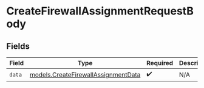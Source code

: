 # CreateFirewallAssignmentRequestBody


## Fields

| Field                                                                            | Type                                                                             | Required                                                                         | Description                                                                      |
| -------------------------------------------------------------------------------- | -------------------------------------------------------------------------------- | -------------------------------------------------------------------------------- | -------------------------------------------------------------------------------- |
| `data`                                                                           | [models.CreateFirewallAssignmentData](../models/createfirewallassignmentdata.md) | :heavy_check_mark:                                                               | N/A                                                                              |
